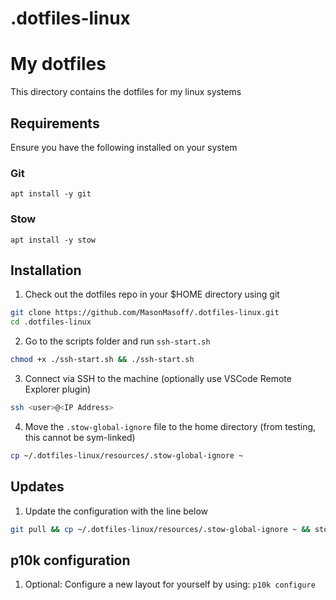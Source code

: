 # .dotfiles-linux
# My dotfiles

This directory contains the dotfiles for my linux systems

## Requirements

Ensure you have the following installed on your system

### Git

```
apt install -y git
```

### Stow

```
apt install -y stow
```

## Installation

1. Check out the dotfiles repo in your $HOME directory using git
```bash
git clone https://github.com/MasonMasoff/.dotfiles-linux.git
cd .dotfiles-linux
```


2. Go to the scripts folder and run `ssh-start.sh`
```bash
chmod +x ./ssh-start.sh && ./ssh-start.sh

```


3. Connect via SSH to the machine (optionally use VSCode Remote Explorer plugin)

```bash
ssh <user>@<IP Address>
```

4. Move the `.stow-global-ignore` file to the home directory (from testing, this cannot be sym-linked)
```bash
cp ~/.dotfiles-linux/resources/.stow-global-ignore ~
```

## Updates
1. Update the configuration with the line below
```bash
git pull && cp ~/.dotfiles-linux/resources/.stow-global-ignore ~ && stow .
```

## p10k configuration
1. Optional: Configure a new layout for yourself by using: `p10k configure`